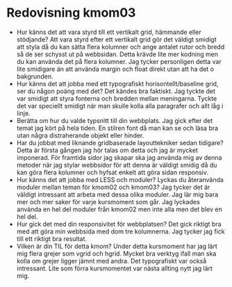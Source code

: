 ---
---
Redovisning kmom03
=========================

* Hur känns det att vara styrd till ett vertikalt grid, hämmande eller stödjande?
Att vara styrd efter ett vertikalt grid gör det väldigt smidigt att styla då du kan sätta flera kolumner och ange antalet rutor och bredd så de ser schysst ut på webbsidan. Detta krävde lite mer kodning men du kan använda det på flera kolumner. Jag tycker personligen detta var lite smidigare än att använda margin och float direkt utan att ha det o bakgrunden.
* Hur känns det att jobba med ett typografiskt horisontellt/baseline grid, ser du någon poäng med det?
Det kändes bra faktiskt. Jag tyckte det var smidigt att styra fonterna och bredden mellan meningarna. Tyckte det var speciellt smidigt när man skulle kolla alla paragrafer och allt låg i linje.
* Berätta om hur du valde typsnitt till din webbplats.
Jag gick efter det temat jag kört på hela tiden. En stilren font då man kan se och läsa bra utan några distraherande objekt eller hinder.
* Har du jobbat med liknande gridbaserade layouttekniker sedan tidigare?
Detta är första gången jag hör talas om detta och jag är mycket imponerad. För framtida sidor jag skapar ska jag använda mig av denna metoder när jag stylar webbsidor för att denna är väldigt smidig då du kan göra flera kolumner och hyfsat enkelt att göra sidan responsiv.
* Hur känns det att jobba med LESS och moduler? Lyckas du återanvända moduler mellan teman för kmom02 och kmom03?
Jag tycker det är väldigt intressant att arbeta med dessa olika moduler. Jag lär mig bara mer och mer saker för varje kursmoment som går. Jag lyckades använda en hel del moduler från kmom02 men inte alla men det blev en hel del.
* Hur gick det med din responsivitet för webbplatsen?
Det gick riktigt bra med att göra min webbsida med dom tre kolumnerna. Jag tycker jag fick till ett riktigt bra resultat.
* Vilken är din TIL för detta kmom?
Under detta kursmoment har jag lärt mig flera grejer som vgrid och hgrid. Mycket bra verktyg ifall man ska kolla om grejer ligger jämnt med andra. Det typografiskt var också intressant. Lite som förra kursmomentet var nästa allting nytt jag lärt mig.
